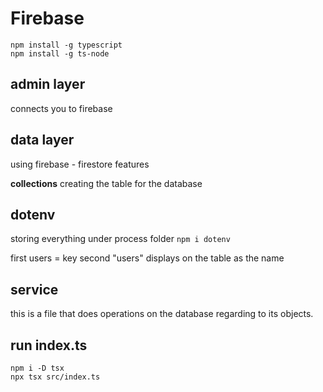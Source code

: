 # Firebase
```
npm install -g typescript
npm install -g ts-node
```

## admin layer
connects you to firebase

## data layer
using firebase - firestore features

**collections** 
creating the table for the database

## dotenv
storing everything under process folder
```npm i dotenv```

first users = key
second "users" displays on the table as the name

## service 
this is a file that does operations on the database regarding to its objects.

## run index.ts
```
npm i -D tsx
npx tsx src/index.ts
```